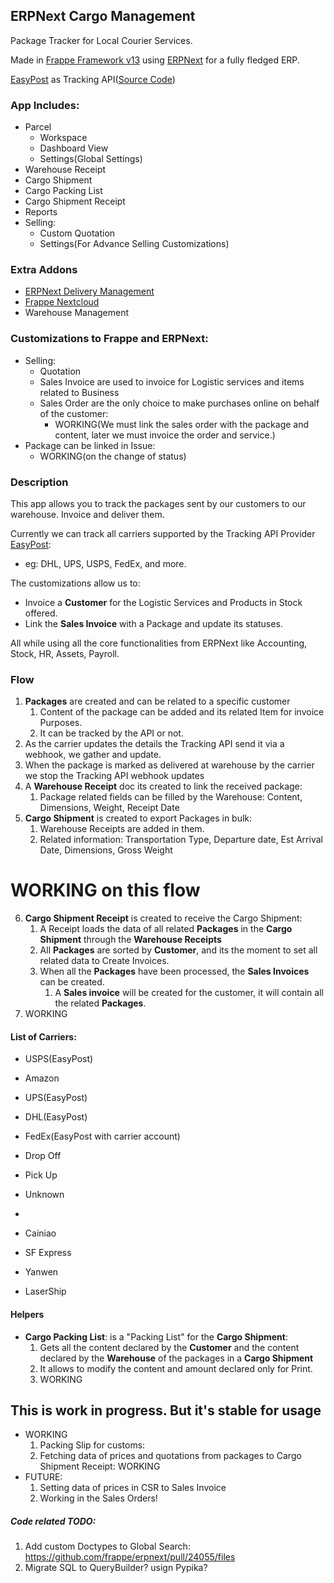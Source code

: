 ## ERPNext Cargo Management

Package Tracker for Local Courier Services.

Made in [Frappe Framework v13](https://github.com/frappe/frappe/) using [ERPNext](https://github.com/frappe/erpnext) for a fully fledged ERP.

[EasyPost](https://www.easypost.com/) as Tracking API([Source Code](https://github.com/EasyPost/easypost-python))

### App Includes:
- Parcel
  - Workspace
  - Dashboard View
  - Settings(Global Settings)
- Warehouse Receipt
- Cargo Shipment
- Cargo Packing List
- Cargo Shipment Receipt
- Reports
- Selling:
  - Custom Quotation
  - Settings(For Advance Selling Customizations)

### Extra Addons
- [ERPNext Delivery Management](https://github.com/AgileShift/erpnext_delivery)
- [Frappe Nextcloud](https://github.com/AgileShift/frappe_nextcloud)
- Warehouse Management

### Customizations to Frappe and ERPNext:
- Selling:
  - Quotation
  - Sales Invoice are used to invoice for Logistic services and items related to Business
  - Sales Order are the only choice to make purchases online on behalf of the customer:
    - WORKING(We must link the sales order with the package and content, later we must invoice the order and service.)
- Package can be linked in Issue:
  - WORKING(on the change of status)
    
### Description
This app allows you to track the packages sent by our customers to our warehouse.
Invoice and deliver them.

Currently we can track all carriers supported by the Tracking API Provider [EasyPost](https://www.easypost.com/carriers):
* eg: DHL, UPS, USPS, FedEx, and more.

The customizations allow us to:
- Invoice a **Customer** for the Logistic Services and Products in Stock offered.
- Link the **Sales Invoice** with a Package and update its statuses.

All while using all the core functionalities from ERPNext like Accounting, Stock, HR, Assets, Payroll.

### Flow
1. **Packages** are created and can be related to a specific customer
   1. Content of the package can be added and its related Item for invoice Purposes.
   2. It can be tracked by the API or not.
2. As the carrier updates the details the Tracking API send it via a webhook, we gather and update.
3. When the package is marked as delivered at warehouse by the carrier we stop the Tracking API webhook updates
4. A **Warehouse Receipt** doc its created to link the received package:
   1. Package related fields can be filled by the Warehouse: Content, Dimensions, Weight, Receipt Date
5. **Cargo Shipment** is created to export Packages in bulk:
   1. Warehouse Receipts are added in them.
   2. Related information: Transportation Type, Departure date, Est Arrival Date, Dimensions, Gross Weight

# WORKING on this flow
6. **Cargo Shipment Receipt** is created to receive the Cargo Shipment:
   1. A Receipt loads the data of all related **Packages** in the **Cargo Shipment** through the **Warehouse Receipts**
   2. All **Packages** are sorted by **Customer**, and its the moment to set all related data to Create Invoices.
   3. When all the **Packages** have been processed, the **Sales Invoices** can be created.
      1. A **Sales invoice** will be created for the customer, it will contain all the related **Packages**.
7. WORKING

#### List of Carriers:
- USPS(EasyPost)
- Amazon
- UPS(EasyPost)
- DHL(EasyPost)
- FedEx(EasyPost with carrier account)

- Drop Off
- Pick Up
- Unknown
- 
- Cainiao
- SF Express
- Yanwen
- LaserShip


#### Helpers
- **Cargo Packing List**: is a "Packing List" for the **Cargo Shipment**:
  1. Gets all the content declared by the **Customer** and the content declared by the **Warehouse** of the packages in a **Cargo Shipment**
  2. It allows to modify the content and amount declared only for Print.
  3. WORKING
  
## This is work in progress. But it's stable for usage
- WORKING
  1. Packing Slip for customs:
  2. Fetching data of prices and quotations from packages to Cargo Shipment Receipt: WORKING
- FUTURE:
  1. Setting data of prices in CSR to Sales Invoice
  2. Working in the Sales Orders!



##### Code related TODO:
1. Add custom Doctypes to Global Search: https://github.com/frappe/erpnext/pull/24055/files
2. Migrate SQL to QueryBuilder? usign Pypika?
